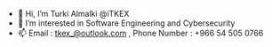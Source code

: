 - 👋 Hi, I’m Turki Almalki @iTKEX
- 👀 I’m interested in Software Engineering and Cybersecurity
- 📫 Email : tkex_@outlook.com , Phone Number : +966 54 505 0766
